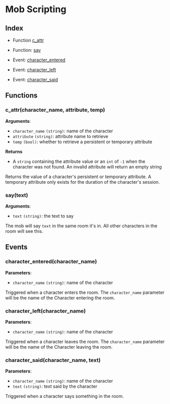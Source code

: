 # Mob Scripting

## Index

* Function [c_attr](#c_attrcharacter_name-attribute-temp)
* Function: [say](#saytext)

* Event: [character_entered](#character_enteredcharacter_name)
* Event: [character_left](#character_leftcharacter_name)
* Event: [character_said](#character_saidcharacter_name-text
)
## Functions

### c_attr(character_name, attribute, temp)

**Arguments**:
* `character_name` `(string)`: name of the character
* `attribute` `(string)`: attribute name to retrieve
* `temp` `(bool)`: whether to retrieve a persistent or temporary attribute

**Returns**
* A `string` containing the attribute value or an `int` of `-1` when the character was not found. An invalid attribute
will return an empty string

Returns the value of a character's persistent or temporary attribute. A temporary attribute only exists for the
duration of the character's session.

### say(text)

**Arguments**:
* `text` `(string)`: the text to say

The mob will say `text` in the same room it's in. All other characters in the room will see this.

## Events

### character_entered(character_name)

**Parameters**:
* `character_name` `(string)`: name of the character

Triggered when a character enters the room. The `character_name` parameter will be the name of the Character
entering the room.

### character_left(character_name)

**Parameters**:
* `character_name` `(string)`: name of the character
    
Triggered when a character leaves the room. The `character_name` parameter will be the name of the Character
leaving the room.

### character_said(character_name, text)

**Parameters**:
* `character_name` `(string)`: name of the character
* `text` `(string)`: text said by the character
    
Triggered when a character says something in the room.